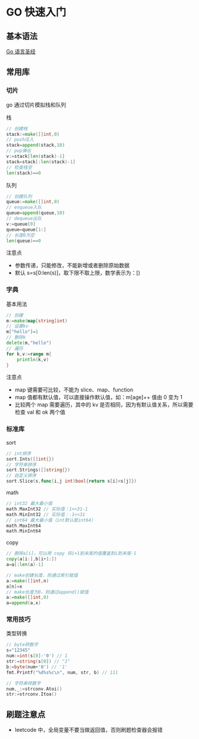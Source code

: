 # GO 快速入门

## 基本语法

[Go 语言圣经](https://books.studygolang.com/gopl-zh/)

## 常用库

### 切片

go 通过切片模拟栈和队列

栈

```go
// 创建栈
stack:=make([]int,0)
// push压入
stack=append(stack,10)
// pop弹出
v:=stack[len(stack)-1]
stack=stack[:len(stack)-1]
// 检查栈空
len(stack)==0
```

队列

```go
// 创建队列
queue:=make([]int,0)
// enqueue入队
queue=append(queue,10)
// dequeue出队
v:=queue[0]
queue=queue[1:]
// 长度0为空
len(queue)==0
```

注意点

- 参数传递，只能修改，不能新增或者删除原始数据
- 默认 s=s[0:len(s)]，取下限不取上限，数学表示为：[)

### 字典

基本用法

```go
// 创建
m:=make(map[string]int)
// 设置kv
m["hello"]=1
// 删除k
delete(m,"hello")
// 遍历
for k,v:=range m{
    println(k,v)
}
```

注意点

- map 键需要可比较，不能为 slice、map、function
- map 值都有默认值，可以直接操作默认值，如：m[age]++ 值由 0 变为 1
- 比较两个 map 需要遍历，其中的 kv 是否相同，因为有默认值关系，所以需要检查 val 和 ok 两个值

### 标准库

sort

```go
// int排序
sort.Ints([]int{})
// 字符串排序
sort.Strings([]string{})
// 自定义排序
sort.Slice(s,func(i,j int)bool{return s[i]<s[j]})
```

math

```go
// int32 最大最小值
math.MaxInt32 // 实际值：1<<31-1
math.MinInt32 // 实际值：-1<<31
// int64 最大最小值（int默认是int64）
math.MaxInt64
math.MinInt64

```

copy

```go
// 删除a[i]，可以用 copy 将i+1到末尾的值覆盖到i到末尾-1
copy(a[i:],b[i+1:])
a=a[:len(a)-1]

// make创建长度，则通过索引赋值
a:=make([]int,n)
a[n]=x
// make长度为0，则通过append()赋值
a:=make([]int,0)
a=append(a,x)
```

### 常用技巧

类型转换

```go
// byte转数字
s="12345"
num:=int(s[0]-'0') // 1
str:=string(s[0]) // "1"
b:=byte(num+'0') // '1'
fmt.Printf("%d%s%c\n", num, str, b) // 111

// 字符串转数字
num,_:=strconv.Atoi()
str:=strconv.Itoa()

```

## 刷题注意点

- leetcode 中，全局变量不要当做返回值，否则刷题检查器会报错
